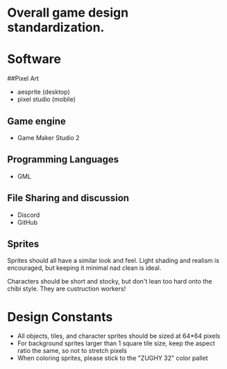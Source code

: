 # Overall game design standardization. 

# Software
##Pixel Art
* aesprite (desktop) 
* pixel studio (mobile)

## Game engine
* Game Maker Studio 2

## Programming Languages
* GML

## File Sharing and discussion
* Discord
* GitHub

## Sprites
Sprites should all have a similar look and feel. 
Light shading and realism is encouraged, but keeping it minimal nad clean is ideal. 

Characters should be short and stocky, but don't lean too hard onto the chibi style. They are custruction workers! 

# Design Constants
* All objects, tiles, and character sprites should be sized at 64*64 pixels 
* For background sprites larger than 1 square tile size, keep the aspect ratio the same, so not to stretch pixels
* When coloring sprites, please stick to the "ZUGHY 32" color pallet
